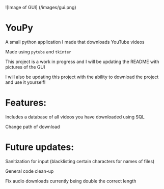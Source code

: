 ![Image of GUI]
(/images/gui.png)
# YouPy
A small python application I made that downloads YouTube videos 

Made using `pytube` and `tkinter`

This project is a work in progress and I will be updating the README with pictures of the GUI

I will also be updating this project with the ability to download the project and use it yourself!


# Features:
  Includes a database of all videos you have downloaded using SQL
  
  Change path of download

# Future updates:
  Sanitization for input (blacklisting certain characters for names of files)

  General code clean-up

  Fix audio downloads currently being double the correct length
  

  
